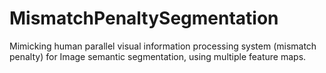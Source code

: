 # MismatchPenaltySegmentation
Mimicking human parallel visual information processing system (mismatch penalty) for Image semantic segmentation, using multiple feature maps.
